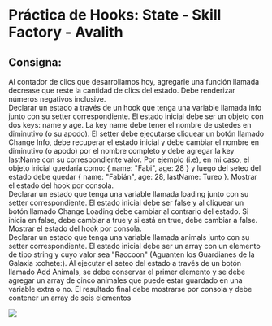<h1>Práctica de Hooks: State - Skill Factory - Avalith</h1>
<h2>Consigna:</h2>
<p>Al contador de clics que desarrollamos hoy, agregarle una función llamada decrease que reste la cantidad de clics del estado. Debe renderizar números negativos inclusive. <br>Declarar un estado a través de un hook que tenga una variable llamada info junto con su setter correspondiente. El estado inicial debe ser un objeto con dos keys: name y age.  La key name debe tener el nombre de ustedes en diminutivo (o su apodo). El setter debe ejecutarse cliquear un botón llamado Change Info, debe recuperar el estado inicial y debe cambiar el nombre en diminutivo (o apodo) por el nombre completo y debe agregar la key lastName con su correspondiente valor. Por ejemplo (i.e), en mi caso, el objeto inicial quedaría como: { name: "Fabi", age: 28 } y luego del seteo del estado debe quedar { name: "Fabián", age: 28, lastName: Tureo }. Mostrar el estado del hook por consola. <br>Declarar un estado que tenga una variable llamada loading junto con su setter correspondiente. El estado inicial debe ser false y al cliquear un botón llamado Change Loading debe cambiar al contrario del estado. Si inicia en false, debe cambiar a true y si está en true, debe cambiar a false.  Mostrar el estado del hook por consola. <br>Declarar un estado que tenga una variable llamada animals junto con su setter correspondiente. El estado inicial debe ser un array con un elemento de tipo string y cuyo valor sea "Raccoon" (Aguanten los Guardianes de la Galaxia :cohete:). Al ejecutar el seteo del estado a través de un botón llamado Add Animals, se debe conservar el primer elemento y se debe agregar un array de cinco animales que puede estar guardado en una variable extra o no. El resultado final debe mostrarse por consola y debe contener un array de seis elementos</p>
<img src='/images/pantalla.png'/>